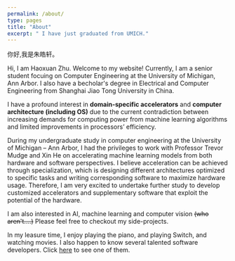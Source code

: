 ```yaml
---
permalink: /about/
type: pages
title: "About"
excerpt: " I have just graduated from UMICH."
---
```


你好,我是朱皓轩。

Hi, I am Haoxuan Zhu. Welcome to my website! Currently, I am a senior student focuing on Computer Engineering at the University of Michigan, Ann Arbor. I also have a becholar's degree in Electrical and Computer Engineering from Shanghai Jiao Tong University in China.

I have a profound interest in **domain-specific accelerators** and **computer architecture (including OS)** due to the current contradiction between increasing demands for computing power from machine learning algorithms and limited improvements in processors’ efficiency. 

During my undergraduate study in computer engineering at the University of Michigan – Ann Arbor, I had the privileges to work with Professor Trevor Mudge and Xin He on accelerating machine learning models from both hardware and software perspectives. I believe acceleration can be achieved through specialization, which is designing different architectures optimized to specific tasks and writing corresponding software to maximize hardware usage. Therefore, I am very excited to undertake further study to develop customized accelerators and supplementary software that exploit the potential of the hardware.

I am also interested in AI, machine learning and computer vision ~~(who aren't....)~~ Please feel free to checkout my side-projects.

In my leasure time, I enjoy playing the piano, and playing Switch, and watching movies. I also happen to know several talented software developers. Click [here](https://syiming.github.io) to see one of them.